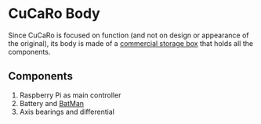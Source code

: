# CuCaRo Body
Since CuCaRo is focused on function (and not on design or appearance of the original), its body is made of a [commercial storage box](https://www.eurobox.de/produktkatalog-eb/stapelbehaelter-geschlossen-400x300x235-mm.html) that holds all the components.

## Components
1. Raspberry Pi as main controller
1. Battery and [BatMan](https://github.com/hfjg/cucaro/blob/master/Modules/02_BatMan/Documents/02_BatMan_README.md)
2. Axis bearings and differential
